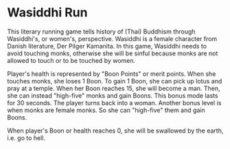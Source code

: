 # Wasiddhi Run
<p>This literary running game tells history of (Thai) Buddhism through Wasiddhi's, or women's, perspective. Wasiddhi is a female character from Danish literature, Der Pilger Kamanita. In this game, Wasiddhi needs to avoid touching monks, otherwise she will be sinful because monks are not allowed to touch or to be touched by women.</p>
<p>Player's health is represented by "Boon Points" or merit points. When she touches monks, she loses 1 Boon. To gain 1 Boon, she can pick up lotus and pray at a temple. When her Boon reaches 15, she will become a man. Then, she can instead "high-five" monks and gain Boons. This bonus mode lasts for 30 seconds. The player turns back into a woman. Another bonus level is when monks are female monks. So she can "high-five" them and gain Boons.</p>
<p>When player's Boon or health reaches 0, she will be swallowed by the earth, i.e. go to hell.</p>
